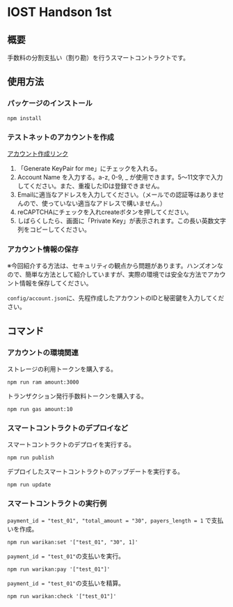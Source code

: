 # IOST Handson 1st

## 概要

手数料の分割支払い（割り勘）を行うスマートコントラクトです。

## 使用方法

### パッケージのインストール

```
npm install
```
### テストネットのアカウントを作成

[アカウント作成リンク](http://54.249.186.224/applyIOST)

1. 「Generate KeyPair for me」にチェックを入れる。
2. Account Name を入力する。a-z, 0-9, _ が使用できます。5〜11文字で入力してください。また、重複したIDは登録できません。
3. Emailに適当なアドレスを入力してください。（メールでの認証等はありませんので、使っていない適当なアドレスで構いません。）
4. reCAPTCHAにチェックを入れcreateボタンを押してください。
5. しばらくしたら、画面に「Private Key」が表示されます。この長い英数文字列をコピーしてください。

### アカウント情報の保存

※今回紹介する方法は、セキュリティの観点から問題があります。ハンズオンなので、簡単な方法として紹介していますが、実際の環境では安全な方法でアカウント情報を保存してください。

```config/account.json```に、先程作成したアカウントのIDと秘密鍵を入力してください。

## コマンド

### アカウントの環境関連
ストレージの利用トークンを購入する。

```
npm run ram amount:3000
```


トランザクション発行手数料トークンを購入する。

```
npm run gas amount:10
```


### スマートコントラクトのデプロイなど
スマートコントラクトのデプロイを実行する。

```
npm run publish
```

デプロイしたスマートコントラクトのアップデートを実行する。

```
npm run update
```


### スマートコントラクトの実行例

```payment_id = "test_01", "total_amount = "30", payers_length = 1``` で支払いを作成。

```
npm run warikan:set '["test_01", "30", 1]'
```

```payment_id = "test_01"```の支払いを実行。

```
npm run warikan:pay '["test_01"]'
```

```payment_id = "test_01"```の支払いを精算。

```
npm run warikan:check '["test_01"]'
```